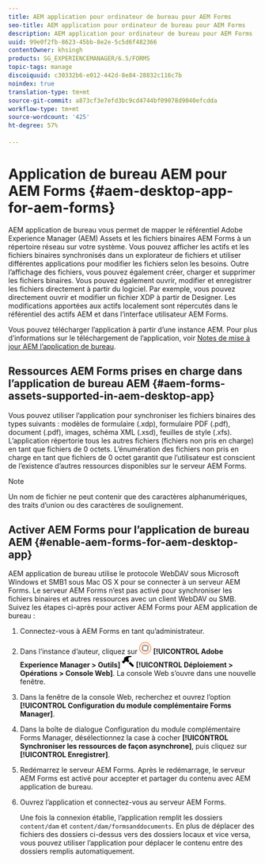 ```yaml
---
title: AEM application pour ordinateur de bureau pour AEM Forms
seo-title: AEM application pour ordinateur de bureau pour AEM Forms
description: AEM application pour ordinateur de bureau pour AEM Forms
uuid: 99e0f2fb-8623-45bb-8e2e-5c5d6f482366
contentOwner: khsingh
products: SG_EXPERIENCEMANAGER/6.5/FORMS
topic-tags: manage
discoiquuid: c30332b6-e012-442d-8e84-28832c116c7b
noindex: true
translation-type: tm+mt
source-git-commit: a873cf3e7efd3bc9cd4744bf09078d9040efcdda
workflow-type: tm+mt
source-wordcount: '425'
ht-degree: 57%

---
```



# Application de bureau AEM pour AEM Forms {#aem-desktop-app-for-aem-forms}

AEM application de bureau vous permet de mapper le référentiel Adobe Experience Manager (AEM) Assets et les fichiers binaires AEM Forms à un répertoire réseau sur votre système. Vous pouvez afficher les actifs et les fichiers binaires synchronisés dans un explorateur de fichiers et utiliser différentes applications pour modifier les fichiers selon les besoins. Outre l’affichage des fichiers, vous pouvez également créer, charger et supprimer les fichiers binaires. Vous pouvez également ouvrir, modifier et enregistrer les fichiers directement à partir du logiciel. Par exemple, vous pouvez directement ouvrir et modifier un fichier XDP à partir de Designer. Les modifications apportées aux actifs localement sont répercutés dans le référentiel des actifs AEM et dans l’interface utilisateur AEM Forms.

Vous pouvez télécharger l’application à partir d’une instance AEM. Pour plus d’informations sur le téléchargement de l’application, voir [Notes de mise à jour AEM l’application de bureau](https://helpx.adobe.com/experience-manager/desktop-app/release-notes.html).

## Ressources AEM Forms prises en charge dans l’application de bureau AEM {#aem-forms-assets-supported-in-aem-desktop-app}

Vous pouvez utiliser l’application pour synchroniser les fichiers binaires des types suivants : modèles de formulaire (.xdp), formulaire PDF (.pdf), document (.pdf), images, schéma XML (.xsd), feuilles de style (.xfs). L’application répertorie tous les autres fichiers (fichiers non pris en charge) en tant que fichiers de 0 octets. L’énumération des fichiers non pris en charge en tant que fichiers de 0 octet garantit que l’utilisateur est conscient de l’existence d’autres ressources disponibles sur le serveur AEM Forms.

>[!NOTE]
>
>Un nom de fichier ne peut contenir que des caractères alphanumériques, des traits d’union ou des caractères de soulignement.

## Activer AEM Forms pour l’application de bureau AEM {#enable-aem-forms-for-aem-desktop-app}

AEM application de bureau utilise le protocole WebDAV sous Microsoft Windows et SMB1 sous Mac OS X pour se connecter à un serveur AEM Forms. Le serveur AEM Forms n’est pas activé pour synchroniser les fichiers binaires et autres ressources avec un client WebDAV ou SMB. Suivez les étapes ci-après pour activer AEM Forms pour AEM application de bureau :

1. Connectez-vous à AEM Forms en tant qu’administrateur.
1. Dans l’instance d’auteur, cliquez sur ![adobeexperience emanager](assets/adobeexperiencemanager.png) **[!UICONTROL Adobe Experience Manager > Outils]** ![marteau](assets/hammer.png) **[!UICONTROL Déploiement > Opérations > Console Web]**. La console Web s’ouvre dans une nouvelle fenêtre.
1. Dans la fenêtre de la console Web, recherchez et ouvrez l’option **[!UICONTROL Configuration du module complémentaire Forms Manager]**.
1. Dans la boîte de dialogue Configuration du module complémentaire Forms Manager, désélectionnez la case à cocher **[!UICONTROL Synchroniser les ressources de façon asynchrone]**, puis cliquez sur **[!UICONTROL Enregistrer]**.
1. Redémarrez le serveur AEM Forms. Après le redémarrage, le serveur AEM Forms est activé pour accepter et partager du contenu avec AEM application de bureau.
1. Ouvrez l’application et connectez-vous au serveur AEM Forms.

   Une fois la connexion établie, l’application remplit les dossiers `content/dam` et `content/dam/formsanddocuments`. En plus de déplacer des fichiers des dossiers ci-dessus vers des dossiers locaux et vice versa, vous pouvez utiliser l’application pour déplacer le contenu entre des dossiers remplis automatiquement.

